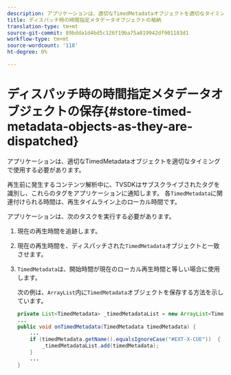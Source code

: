 ```yaml
---
description: アプリケーションは、適切なTimedMetadataオブジェクトを適切なタイミングで使用する必要があります。
title: ディスパッチ時の時間指定メタデータオブジェクトの格納
translation-type: tm+mt
source-git-commit: 89bdda1d4bd5c126f19ba75a819942df901183d1
workflow-type: tm+mt
source-wordcount: '118'
ht-degree: 0%

---
```



# ディスパッチ時の時間指定メタデータオブジェクトの保存{#store-timed-metadata-objects-as-they-are-dispatched}

アプリケーションは、適切なTimedMetadataオブジェクトを適切なタイミングで使用する必要があります。

再生前に発生するコンテンツ解析中に、TVSDKはサブスクライブされたタグを識別し、これらのタグをアプリケーションに通知します。 各`TimedMetadata`に関連付けられる時間は、再生タイムライン上のローカル時間です。

アプリケーションは、次のタスクを実行する必要があります。

1. 現在の再生時間を追跡します。
1. 現在の再生時間を、ディスパッチされた`TimedMetadata`オブジェクトと一致させます。

1. `TimedMetadata`は、開始時間が現在のローカル再生時間と等しい場合に使用します。

   次の例は、`ArrayList`内に`TimedMetadata`オブジェクトを保存する方法を示しています。

   ```java
   private List<TimedMetadata> _timedMetadataList = new ArrayList<TimedMetadata>(); 
   ... 
   public void onTimedMetadata(TimedMetadata timedMetadata) { 
       ... 
       if (timedMetadata.getName().equalsIgnoreCase("#EXT-X-CUE"))  { 
           _timedMetadataList.add(timedMetadata); 
       } 
       ... 
   }
   ```

